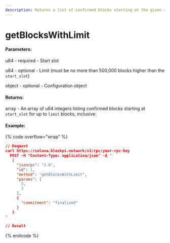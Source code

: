 ```yaml
---
description: Returns a list of confirmed blocks starting at the given slot
---
```


# getBlocksWithLimit

#### **Parameters:**

u64 - required - Start slot

u64 - optional - Limit (must be no more than 500,000 blocks higher than the `start_slot`)

object - optional - Configuration object

#### **Returns:**

array - An array of u64 integers listing confirmed blocks starting at `start_slot` for up to `limit` blocks, inclusive.

#### Example:

{% code overflow="wrap" %}
```json
// Request
curl https://solana.blockpi.network/v1/rpc/your-rpc-key
  POST -H "Content-Type: application/json" -d ' 
   {
     "jsonrpc": "2.0",
     "id": 1,
     "method": "getBlocksWithLimit",
     "params": [
       5,
       3
     ],
     {
       "commitment": "finalized"
     }
   }
'

// Result

```
{% endcode %}
